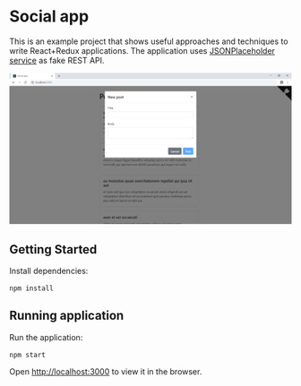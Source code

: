 # Social app

This is an example project that shows useful approaches and techniques to write React+Redux applications.
The application uses [JSONPlaceholder service](https://jsonplaceholder.typicode.com/) as fake REST API.

![Screenshot](./screenshots/screenshot.png)

## Getting Started

Install dependencies:

```
npm install
```

## Running application

Run the application:

```
npm start
```

Open [http://localhost:3000](http://localhost:3000) to view it in the browser.
